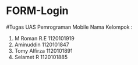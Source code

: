 # FORM-Login

#Tugas UAS Pemrograman Mobile 
Nama Kelompok : 

1. M Roman R.E 1120101919
2. Aminuddin 1120101847
3. Tomy Alfirza 1120101891
4. Selamet R 1120101885
